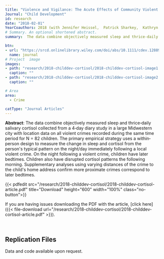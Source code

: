 ```yaml
---
title: "Violence and Vigilance: The Acute Effects of Community Violent Crime on Sleep and Cortisol"
Journal: "Child Development"
id: research
date: "2018-02-01"
YearCoauthors: 2018 (with Jennifer Heissel,  Patrick Sharkey,  Kathryn Grant, and  Emma Adam)
# Summary. An optional shortened abstract.
summary:  The data combine objectively measured sleep and thrice‐daily salivary cortisol collected from a 4‐day diary study in a large Midwestern city with location data on all violent crimes recorded during the same time period for N = 82 children. The primary empirical strategy uses a within‐person design to measure the change in sleep and cortisol from the person's typical pattern on the night/day immediately following a local violent crime. On the night following a violent crime, children have later bedtimes. Children also have disrupted cortisol patterns the following morning. Supplementary analyses using varying distances of the crime to the child's home address confirm more proximate crimes correspond to later bedtimes.

btn:
- url: "https://srcd.onlinelibrary.wiley.com/doi/abs/10.1111/cdev.12889"
  name: journal
# Project  image 
images:
- path: "research/2018-childdev-cortisol/2018-childdev-cortisol-image1.png"
  caption: ""
- path: "research/2018-childdev-cortisol/2018-childdev-cortisol-image2.png"
  caption: ""  

# Area
area: 
  - Crime
  
catType: "Journal Articles"
---
```

**Abstract**: The data combine objectively measured sleep and thrice‐daily salivary cortisol collected from a 4‐day diary study in a large Midwestern city with location data on all violent crimes recorded during the same time period for N = 82 children. The primary empirical strategy uses a within‐person design to measure the change in sleep and cortisol from the person's typical pattern on the night/day immediately following a local violent crime. On the night following a violent crime, children have later bedtimes. Children also have disrupted cortisol patterns the following morning. Supplementary analyses using varying distances of the crime to the child's home address confirm more proximate crimes correspond to later bedtimes.

{{< pdfedit src="/research/2018-childdev-cortisol/2018-childdev-cortisol-article.pdf" title="Download" height="600" width="100%" class="no-button">}}

If you are having issues downloading the PDF with the article, [click here]({{< file-download url="/research/2018-childdev-cortisol/2018-childdev-cortisol-article.pdf" >}}).


&nbsp;


## Replication Files

Data and code available upon request.

